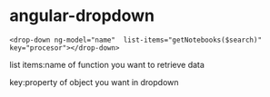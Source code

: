# angular-dropdown
```
<drop-down ng-model="name"  list-items="getNotebooks($search)" key="procesor"></drop-down>
```

list items:name of function you want to retrieve data


key:property of object you want in dropdown
